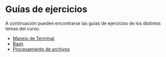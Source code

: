 # Guías de ejercicios

A continuación pueden encontrarse las guías de ejercicios de los distintos temas del curso.

  * [Manejo de Terminal](guias/terminal.md)
  * [Bash](guias/bash.md)
  * [Procesamiento de archivos](guias/archivos.md)